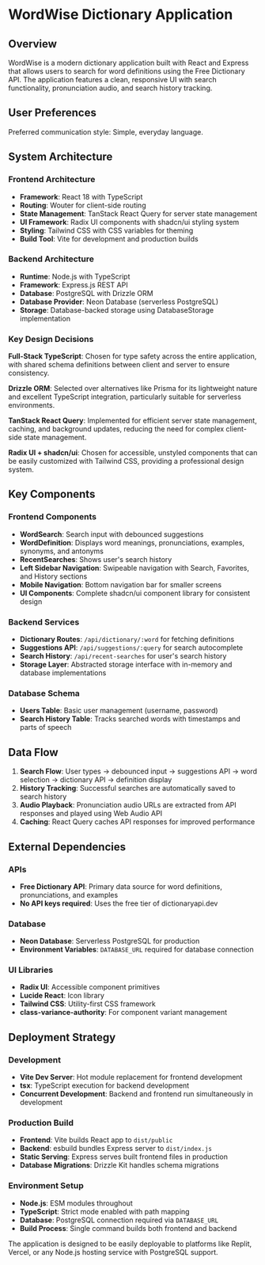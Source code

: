 # WordWise Dictionary Application

## Overview

WordWise is a modern dictionary application built with React and Express that allows users to search for word definitions using the Free Dictionary API. The application features a clean, responsive UI with search functionality, pronunciation audio, and search history tracking.

## User Preferences

Preferred communication style: Simple, everyday language.

## System Architecture

### Frontend Architecture
- **Framework**: React 18 with TypeScript
- **Routing**: Wouter for client-side routing
- **State Management**: TanStack React Query for server state management
- **UI Framework**: Radix UI components with shadcn/ui styling system
- **Styling**: Tailwind CSS with CSS variables for theming
- **Build Tool**: Vite for development and production builds

### Backend Architecture
- **Runtime**: Node.js with TypeScript
- **Framework**: Express.js REST API
- **Database**: PostgreSQL with Drizzle ORM
- **Database Provider**: Neon Database (serverless PostgreSQL)
- **Storage**: Database-backed storage using DatabaseStorage implementation

### Key Design Decisions

**Full-Stack TypeScript**: Chosen for type safety across the entire application, with shared schema definitions between client and server to ensure consistency.

**Drizzle ORM**: Selected over alternatives like Prisma for its lightweight nature and excellent TypeScript integration, particularly suitable for serverless environments.

**TanStack React Query**: Implemented for efficient server state management, caching, and background updates, reducing the need for complex client-side state management.

**Radix UI + shadcn/ui**: Chosen for accessible, unstyled components that can be easily customized with Tailwind CSS, providing a professional design system.

## Key Components

### Frontend Components
- **WordSearch**: Search input with debounced suggestions
- **WordDefinition**: Displays word meanings, pronunciations, examples, synonyms, and antonyms
- **RecentSearches**: Shows user's search history
- **Left Sidebar Navigation**: Swipeable navigation with Search, Favorites, and History sections
- **Mobile Navigation**: Bottom navigation bar for smaller screens
- **UI Components**: Complete shadcn/ui component library for consistent design

### Backend Services
- **Dictionary Routes**: `/api/dictionary/:word` for fetching definitions
- **Suggestions API**: `/api/suggestions/:query` for search autocomplete
- **Search History**: `/api/recent-searches` for user's search history
- **Storage Layer**: Abstracted storage interface with in-memory and database implementations

### Database Schema
- **Users Table**: Basic user management (username, password)
- **Search History Table**: Tracks searched words with timestamps and parts of speech

## Data Flow

1. **Search Flow**: User types → debounced input → suggestions API → word selection → dictionary API → definition display
2. **History Tracking**: Successful searches are automatically saved to search history
3. **Audio Playback**: Pronunciation audio URLs are extracted from API responses and played using Web Audio API
4. **Caching**: React Query caches API responses for improved performance

## External Dependencies

### APIs
- **Free Dictionary API**: Primary data source for word definitions, pronunciations, and examples
- **No API keys required**: Uses the free tier of dictionaryapi.dev

### Database
- **Neon Database**: Serverless PostgreSQL for production
- **Environment Variables**: `DATABASE_URL` required for database connection

### UI Libraries
- **Radix UI**: Accessible component primitives
- **Lucide React**: Icon library
- **Tailwind CSS**: Utility-first CSS framework
- **class-variance-authority**: For component variant management

## Deployment Strategy

### Development
- **Vite Dev Server**: Hot module replacement for frontend development
- **tsx**: TypeScript execution for backend development
- **Concurrent Development**: Backend and frontend run simultaneously in development

### Production Build
- **Frontend**: Vite builds React app to `dist/public`
- **Backend**: esbuild bundles Express server to `dist/index.js`
- **Static Serving**: Express serves built frontend files in production
- **Database Migrations**: Drizzle Kit handles schema migrations

### Environment Setup
- **Node.js**: ESM modules throughout
- **TypeScript**: Strict mode enabled with path mapping
- **Database**: PostgreSQL connection required via `DATABASE_URL`
- **Build Process**: Single command builds both frontend and backend

The application is designed to be easily deployable to platforms like Replit, Vercel, or any Node.js hosting service with PostgreSQL support.